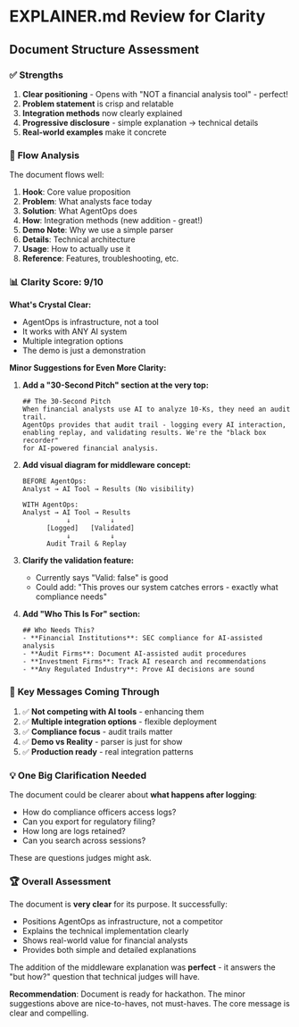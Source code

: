 # EXPLAINER.md Review for Clarity

## Document Structure Assessment

### ✅ **Strengths**
1. **Clear positioning** - Opens with "NOT a financial analysis tool" - perfect!
2. **Problem statement** is crisp and relatable
3. **Integration methods** now clearly explained
4. **Progressive disclosure** - simple explanation → technical details
5. **Real-world examples** make it concrete

### 🔄 **Flow Analysis**

The document flows well:
1. **Hook**: Core value proposition
2. **Problem**: What analysts face today
3. **Solution**: What AgentOps does
4. **How**: Integration methods (new addition - great!)
5. **Demo Note**: Why we use a simple parser
6. **Details**: Technical architecture
7. **Usage**: How to actually use it
8. **Reference**: Features, troubleshooting, etc.

### 📊 **Clarity Score: 9/10**

**What's Crystal Clear:**
- AgentOps is infrastructure, not a tool
- It works with ANY AI system
- Multiple integration options
- The demo is just a demonstration

**Minor Suggestions for Even More Clarity:**

1. **Add a "30-Second Pitch" section at the very top:**
   ```
   ## The 30-Second Pitch
   When financial analysts use AI to analyze 10-Ks, they need an audit trail.
   AgentOps provides that audit trail - logging every AI interaction,
   enabling replay, and validating results. We're the "black box recorder"
   for AI-powered financial analysis.
   ```

2. **Add visual diagram for middleware concept:**
   ```
   BEFORE AgentOps:
   Analyst → AI Tool → Results (No visibility)
   
   WITH AgentOps:
   Analyst → AI Tool → Results
              ↓          ↓
         [Logged]   [Validated]
              ↓          ↓
         Audit Trail & Replay
   ```

3. **Clarify the validation feature:**
   - Currently says "Valid: false" is good
   - Could add: "This proves our system catches errors - exactly what compliance needs"

4. **Add "Who This Is For" section:**
   ```
   ## Who Needs This?
   - **Financial Institutions**: SEC compliance for AI-assisted analysis
   - **Audit Firms**: Document AI-assisted audit procedures  
   - **Investment Firms**: Track AI research and recommendations
   - **Any Regulated Industry**: Prove AI decisions are sound
   ```

### 🎯 **Key Messages Coming Through**

1. ✅ **Not competing with AI tools** - enhancing them
2. ✅ **Multiple integration options** - flexible deployment
3. ✅ **Compliance focus** - audit trails matter
4. ✅ **Demo vs Reality** - parser is just for show
5. ✅ **Production ready** - real integration patterns

### 💡 **One Big Clarification Needed**

The document could be clearer about **what happens after logging**:
- How do compliance officers access logs?
- Can you export for regulatory filing?
- How long are logs retained?
- Can you search across sessions?

These are questions judges might ask.

### 🏆 **Overall Assessment**

The document is **very clear** for its purpose. It successfully:
- Positions AgentOps as infrastructure, not a competitor
- Explains the technical implementation clearly
- Shows real-world value for financial analysts
- Provides both simple and detailed explanations

The addition of the middleware explanation was **perfect** - it answers the "but how?" question that technical judges will have.

**Recommendation**: Document is ready for hackathon. The minor suggestions above are nice-to-haves, not must-haves. The core message is clear and compelling.